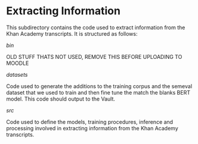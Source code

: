 # Extracting Information #


This subdirectory contains the code used to extract information from the Khan Academy transcripts. It is structured as follows:


_bin_

OLD STUFF THATS NOT USED, REMOVE THIS BEFORE UPLOADING TO MOODLE


_datasets_

Code used to generate the additions to the training corpus and the semeval dataset that we used to train and then fine tune the match the blanks BERT model. This code should output to the Vault.

_src_

Code used to define the models, training procedures, inference and processing involved in extracting information from the Khan Academy transcripts.
